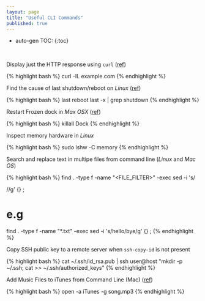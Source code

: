 ```yaml
---
layout: page
title: "Useful CLI Commands"
published: true
---
```

* auto-gen TOC:
{:toc}

<p>&nbsp;</p>

Display just the HTTP response using `curl` ([ref](http://beerpla.net/2010/06/10/how-to-display-just-the-http-response-code-in-cli-curl/))

{% highlight bash %}
curl -IL example.com
{% endhighlight %}

Find the cause of last shutdown/reboot on <em>Linux</em> ([ref](http://unix.stackexchange.com/a/10351))

{% highlight bash %}
last reboot
last -x | grep shutdown
{% endhighlight %}

Restart Frozen dock in <em>Max OSX</em> ([ref](http://www.maclife.com/article/howtos/how_restart_frozen_dock))

{% highlight bash %}
killall Dock
{% endhighlight %}

Inspect memory hardware in <em>Linux</em>

{% highlight bash %}
sudo lshw -C memory
{% endhighlight %}

Search and replace text in multipe files from command line (<em>Linux</em> and <em>Mac OS</em>)

{% highlight bash %}
find . -type f -name "<FILE_FILTER>" -exec sed -i 's/<SEARCH>/<REPLACE>/g' {} \;
# e.g
find . -type f -name "*.txt" -exec sed -i 's/hello/bye/g' {} \;
{% endhighlight %}

Copy SSH public key to a remote server when `ssh-copy-id` is not present

{% highlight bash %}
cat ~/.ssh/id_rsa.pub | ssh user@host "mkdir -p ~/.ssh; cat >> ~/.ssh/authorized_keys"
{% endhighlight %}

Add Music Files to iTunes from Command Line (Mac) ([ref](http://apple.stackexchange.com/questions/89234/adding-a-song-file-to-itunes-via-the-command-line-without-playing-the-file))

{% highlight bash %}
open -a iTunes -g song.mp3
{% endhighlight %}


